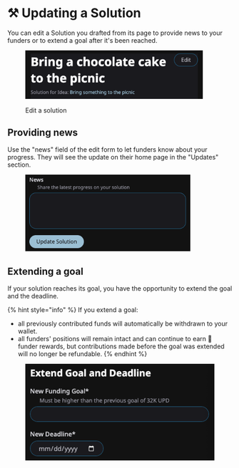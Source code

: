 # ⚒️ Updating a Solution

You can edit a Solution you drafted from its page to provide news to your funders or to extend a goal after it's been reached.

<figure><img src="../.gitbook/assets/edit-solution.png" alt="" width="398"><figcaption><p>Edit a solution</p></figcaption></figure>

## Providing news

Use the "news" field of the edit form to let funders know about your progress. They will see the update on their home page in the "Updates" section.

<figure><img src="../.gitbook/assets/solution-news.png" alt="" width="370"><figcaption></figcaption></figure>

## Extending a goal

If your solution reaches its goal, you have the opportunity to extend the goal and the deadline.

{% hint style="info" %}
If you extend a goal:

* all previously contributed funds will automatically be withdrawn to your wallet.
* all funders' positions will remain intact and can continue to earn 🎁 funder rewards, but contributions made before the goal was extended will no longer be refundable.
{% endhint %}

<figure><img src="../.gitbook/assets/extend-goal.png" alt=""><figcaption></figcaption></figure>
